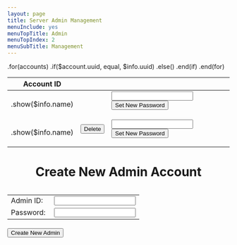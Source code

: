 ```yaml
---
layout: page
title: Server Admin Management
menuInclude: yes
menuTopTitle: Admin
menuTopIndex: 2
menuSubTitle: Management
---
```

<div class="center-content">
	<table class="default-table">
		<thead>
            <tr>
                <th>Account ID</th>
                <th></th>
                <th></th>
            </tr>
        </thead>
        <tbody>
        .for(accounts)
        	.if($account.uuid, equal, $info.uuid)
        	    <tr>
                    <td><p class="half-margins-no-padding">.show($info.name)</p></td>
                    <td></td>
                    <td>
                        <form method="post" action="/serveradmin/sfcommand/SetNewPassword">
                            <input type="hidden" name="uuid" value=".show($info.uuid)">
                            <input type="text" name="Password" value="">
                            <input type="submit" value="Set New Password">
                        </form>
                    </td>
                </tr>
        	.else()
                <tr>
                    <td><p class="half-margins-no-padding">.show($info.name)</p></td>
                    <td>
                        <form method="post" action="/serveradmin/sfcommand/ConfirmDeleteAccount">
                            <button type="submit" name="name" value=".show($info.name)">Delete</button>
                        </form>
                    </td>
                    <td>
                        <form method="post" action="/serveradmin/sfcommand/SetNewPassword">
                            <input type="hidden" name="uuid" value=".show($info.uuid)">
                            <input type="text" name="Password" value="">
                            <input type="submit" value="Set New Password">
                        </form>
                    </td>
                </tr>
        	.end(if)
        .end(for)
		</tbody>
	</table>
</div>

<h1 style="text-align: center;">Create New Admin Account</h1>
<form action="/serveradmin/sfcommand/CreateAdmin" method="post">
	<div style="display:flex; flex-direction:column; justify-content:center;">
		<table class="centered outlined-table table-cell-margins">
			<tr>
				<td>
					<span style="margin-top: 4px; margin-right: 4px">Admin ID: </span>
				</td>
				<td>
					<input type="text" name="ID" value="" style="text-align:center;">
				</td>
			</tr>
			<tr>
				<td>
					<span style="margin-top: 4px; margin-right: 4px">Password: </span>
				</td>
				<td>
					<input type="text" name="Password" value="" style="text-align:center;">
				</td>
			</tr>
		</table>
		<div class="center-content">
			<div style="margin-top: 4px;">
				<input type="submit" value="Create New Admin">
			</div>
		</div>
	</div>
</form>

